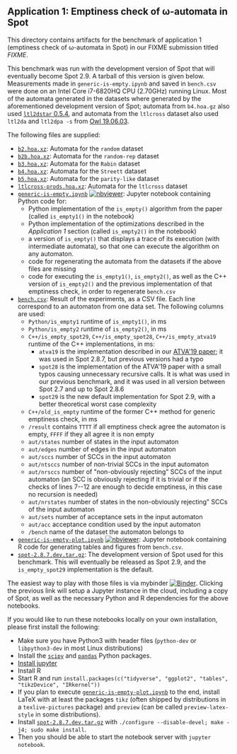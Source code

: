Application 1: Emptiness check of ω-automata in Spot
----------------------------------------------------

This directory contains artifacts for the benchmark of application 1 (emptiness check of ω-automata in Spot) in our FIXME submission titled *FIXME*.

This benchmark was run with the development version of Spot that will eventually become Spot 2.9.  A tarball of this version is given below.  Measurements made in `generic-is-empty.ipynb` and saved in `bench.csv` were done on an Intel Core i7-6820HQ CPU (2.70GHz) running Linux.   Most of the automata generated in the datasets where generated by the aforementioned development version of Spot; automata from `b4.hoa.gz` also used [`ltl2dstar` 0.5.4](https://www.ltl2dstar.de/), and automata from the `ltlcross` dataset also used `ltl2da` and `ltl2dpa -s` from [Owl 19.06.03](https://owl.model.in.tum.de/).

The following files are supplied:
- [`b2.hoa.xz`](b2.hoa.xz): Automata for the `random` dataset
- [`b2b.hoa.xz`](b2b.hoa.xz): Automata for the `random-rep` dataset
- [`b3.hoa.xz`](b3.hoa.xz): Automata for the `Rabin` dataset
- [`b4.hoa.xz`](b4.hoa.xz): Automata for the `Streett` dataset
- [`b5.hoa.xz`](b5.hoa.xz): Automata for the `parity-like` dataset
- [`ltlcross-prods.hoa.xz`](ltlcross-prods.hoa.xz): Automata for the `ltlcross` dataset
- [`generic-is-empty.ipynb`](generic-is-empty.ipynb) [![nbviewer](https://raw.githubusercontent.com/jupyter/design/master/logos/Badges/nbviewer_badge.svg?sanitize=true)](https://nbviewer.jupyter.org/github/adl/genem-exp/blob/master/bench-app1/generic-is-empty.ipynb): Jupyter notebook containing Python code for:
  - Python implementation of the `is_empty()` algorithm from the paper (called `is_empty1()` in the notebook)
  - Python implementation of the optimizations described in the *Application 1* section (called `is_empty2()` in the notebook)
  - a version of `is_empty()` that displays a trace of its execution (with intermediate automata), so that one can execute the algorithm on any automaton.
  - code for regenerating the automata from the datasets if the above files are missing
  - code for executing the `is_empty1()`, `is_empty2()`, as well as the C++ version of `is_empty2()` and the previous implementation of that emptiness check, in order to regenerate `bench.csv`
- [`bench.csv`](bench.csv): Result of the experiments, as a CSV file.  Each line correspond to an automaton from one data set.  The following columns are used:
  - `Python/is_empty1`  runtime of `is_empty1()`, in ms
  - `Python/is_empty2`  runtime of `is_empty2()`, in ms
  - `C++/is_empty_spot29`, `C++/is_empty_spot28`, `C++/is_empty_atva19` runtime of the C++ implementations, in ms:
    - `atva19` is the implementation described in our [ATVA'19 paper](https://www.lrde.epita.fr/~adl/dl/adl/baier.19.atva.pdf); it was used in Spot 2.8.7, but previous versions had a typo
    - `spot28` is the implementation of the ATVA'19 paper with a small typos causing unnecessary recursive calls.  It is what was used in our previous benchmark, and it was used in all version between Spot 2.7 and up to Spot 2.8.6
    - `spot29` is the new default implementation for Spot 2.9, with a better theoretical worst case complexity
  - `C++/old_is_empty`  runtime of the former C++ method for generic emptiness check, in ms
  - `/result`  contains `TTTT` if all emptiness check agree the automaton is empty, `FFFF` if they all agree it is non empty
  - `aut/states` number of states in the input automaton
  - `aut/edges` number of edges  in the input automaton
  - `aut/sccs`  number of SCCs in the input automaton
  - `aut/ntsccs`  number of non-trivial SCCs in the input automaton
  - `aut/nrsccs`  number of "non-obviously rejecting" SCCs of the input automaton (an SCC is obviously rejecting if it is trivial or if the checks of lines 7--12 are enough to decide emptiness, in this case no recursion is needed)
  - `aut/nrstates`  number of states in the non-obviously rejecting" SCCs of the input automaton
  - `aut/sets`  number of acceptance sets in the input automaton
  - `aut/acc`  acceptance condition used by the input automaton
  - `/bench`  name of the dataset the automaton belongs to
- [`generic-is-empty-plot.ipynb`](generic-is-empty-plot.ipynb) [![nbviewer](https://raw.githubusercontent.com/jupyter/design/master/logos/Badges/nbviewer_badge.svg?sanitize=true)](https://nbviewer.jupyter.org/github/adl/genem-exp2/blob/master/bench-app1/generic-is-empty-plot.ipynb): Jupyter notebook containing R code for generating tables and figures from `bench.csv`.
- [`spot-2.8.7.dev.tar.gz`](spot-2.8.7.dev.tar.gz): The development version of Spot used for this benchmark.  This will eventually be released as Spot 2.9, and the `is_empty_spot29` implementation is the default.

The easiest way to play with those files is via mybinder [![Binder](https://mybinder.org/badge_logo.svg)](https://mybinder.org/v2/gh/adl/genem-exp2/master?urlpath=lab%2Ftree%2Fbench-app1&filepath=bench-app1).
Clicking the previous link will setup a Jupyter instance in the cloud, including a copy of Spot, as well as the necessary Python and R dependencies for the above notebooks.

If you would like to run these notebooks locally on your own installation, please first install the following:
- Make sure you have Python3 with header files (`python-dev` or `libpython3-dev` in most Linux distributions)
- Install the [`scipy`](https://www.scipy.org/install.html) and [`pandas`](https://pandas.pydata.org/pandas-docs/stable/install.html) Python packages.
- [Install jupyter](https://jupyter.org/install)
- Install R
- Start R and run `install.packages(c("tidyverse", "ggplot2", "tables", "tikzDevice", "IRkernel"))`
- If you plan to execute [`generic-is-empty-plot.ipynb`](generic-is-empty-plot.ipynb) to the end, install LaTeX with at least the packages `tikz` (often shipped by distributions in a `texlive-pictures` package) and `preview` (can be called `preview-latex-style` in some distributions).
- Install [`spot-2.8.7.dev.tar.gz`](spot-2.8.7.dev.tar.gz) with  `./configure --disable-devel; make -j4; sudo make install`.
- Then you should be able to start the notebook server with `jupyter notebook`.
